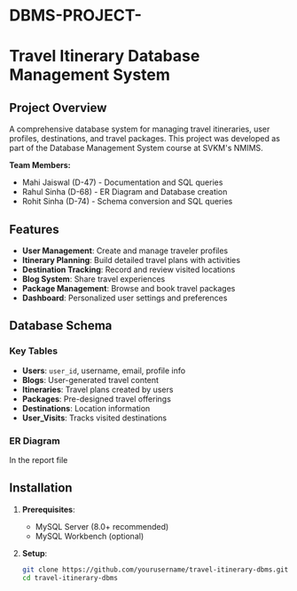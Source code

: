 # DBMS-PROJECT-
# Travel Itinerary Database Management System


## Project Overview
A comprehensive database system for managing travel itineraries, user profiles, destinations, and travel packages. This project was developed as part of the Database Management System course at SVKM's NMIMS.

**Team Members:**
- Mahi Jaiswal (D-47) - Documentation and SQL queries
- Rahul Sinha (D-68) - ER Diagram and Database creation
- Rohit Sinha (D-74) - Schema conversion and SQL queries

## Features
- **User Management**: Create and manage traveler profiles
- **Itinerary Planning**: Build detailed travel plans with activities
- **Destination Tracking**: Record and review visited locations
- **Blog System**: Share travel experiences
- **Package Management**: Browse and book travel packages
- **Dashboard**: Personalized user settings and preferences

## Database Schema
### Key Tables
- **Users**: `user_id`, username, email, profile info
- **Blogs**: User-generated travel content
- **Itineraries**: Travel plans created by users
- **Packages**: Pre-designed travel offerings
- **Destinations**: Location information
- **User_Visits**: Tracks visited destinations

### ER Diagram
In the report file

## Installation
1. **Prerequisites**:
   - MySQL Server (8.0+ recommended)
   - MySQL Workbench (optional)

2. **Setup**:
   ```bash
   git clone https://github.com/yourusername/travel-itinerary-dbms.git
   cd travel-itinerary-dbms
